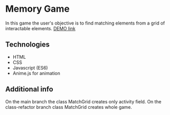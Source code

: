 # Memory Game

In this game the user's objective is to find matching elements from a grid of interactable elements.
[DEMO link](https://ivan-shpynda.github.io/memory-game/)

## Technologies

- HTML
- CSS
- Javascript (ES6)
- Anime.js for animation

## Additional info

On the main branch the class MatchGrid creates only activity field.
On the class-refactor branch class MatchGrid creates whole game.
